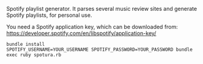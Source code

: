Spotify playlist generator.
It parses several music review sites and generate Spotify playlists, for personal use.

You need a Spotify application key, which can be downloaded from: https://developer.spotify.com/en/libspotify/application-key/

```
bundle install
SPOTIFY_USERNAME=YOUR_USERNAME SPOTIFY_PASSWORD=YOUR_PASSWORD bundle exec ruby spotura.rb
```
